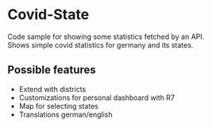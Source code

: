 # Covid-State
Code sample for showing some statistics fetched by an API.  
Shows simple covid statistics for germany and its states.

## Possible features
- Extend with districts
- Customizations for personal dashboard with R7
- Map for selecting states
- Translations german/english

